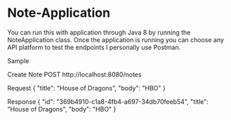 # Note-Application
You can run this with application through Java 8 by running the NoteApplication class.
Once the application is running you can choose any API platform to test the endpoints I personally use Postman.

Sample

Create Note
POST http://localhost:8080/notes


Request
{
    "title": "House of Dragons",
    "body": "HBO" 
}

Response
{
    "id": "369b4910-c1a8-4fb4-a697-34db70feeb54",
    "title": "House of Dragons",
    "body": "HBO"
}
